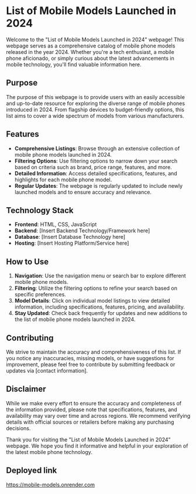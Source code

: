 # List of Mobile Models Launched in 2024

Welcome to the "List of Mobile Models Launched in 2024" webpage! This webpage serves as a comprehensive catalog of mobile phone models released in the year 2024. Whether you're a tech enthusiast, a mobile phone aficionado, or simply curious about the latest advancements in mobile technology, you'll find valuable information here.

## Purpose
The purpose of this webpage is to provide users with an easily accessible and up-to-date resource for exploring the diverse range of mobile phones introduced in 2024. From flagship devices to budget-friendly options, this list aims to cover a wide spectrum of models from various manufacturers.

## Features
- **Comprehensive Listings**: Browse through an extensive collection of mobile phone models launched in 2024.
- **Filtering Options**: Use filtering options to narrow down your search based on criteria such as brand, price range, features, and more.
- **Detailed Information**: Access detailed specifications, features, and highlights for each mobile phone model.
- **Regular Updates**: The webpage is regularly updated to include newly launched models and to ensure accuracy and relevance.

## Technology Stack
- **Frontend**: HTML, CSS, JavaScript
- **Backend**: [Insert Backend Technology/Framework here]
- **Database**: [Insert Database Technology here]
- **Hosting**: [Insert Hosting Platform/Service here]

## How to Use
1. **Navigation**: Use the navigation menu or search bar to explore different mobile phone models.
2. **Filtering**: Utilize the filtering options to refine your search based on specific preferences.
3. **Model Details**: Click on individual model listings to view detailed information, including specifications, features, pricing, and availability.
4. **Stay Updated**: Check back frequently for updates and new additions to the list of mobile phone models launched in 2024.

## Contributing
We strive to maintain the accuracy and comprehensiveness of this list. If you notice any inaccuracies, missing models, or have suggestions for improvement, please feel free to contribute by submitting feedback or updates via [contact information].

## Disclaimer
While we make every effort to ensure the accuracy and completeness of the information provided, please note that specifications, features, and availability may vary over time and across regions. We recommend verifying details with official sources or retailers before making any purchasing decisions.

Thank you for visiting the "List of Mobile Models Launched in 2024" webpage. We hope you find it informative and helpful in your exploration of the latest mobile phone technology.
 
 ## Deployed link
 https://mobile-models.onrender.com